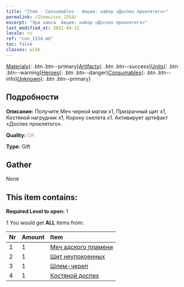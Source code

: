 ```yaml
---
title: "Item - Consumables - Акция: набор «Доспех проклятого»"
permalink: /Items/con_1554/
excerpt: "Эра хаоса  Акция: набор «Доспех проклятого»"
last_modified_at: 2021-04-11
locale: ru
ref: "con_1554.md"
toc: false
classes: wide
---
```

 [Materials](/ru/Items/){: .btn .btn--primary}[Artifacts](/ru/Items/Artifacts/){: .btn .btn--success}[Units](/ru/Items/Units/){: .btn .btn--warning}[Heroes](/ru/Items/Heroes/){: .btn .btn--danger}[Consumables](/ru/Items/Consumables/){: .btn .btn--info}[Unknown](/ru/Items/Unknown/){: .btn .btn--primary}

## Подробности
 **Описание:** Получите Меч черной магии x1, Призрачный щит x1, Костяной нагрудник x1, Корону скелета x1. Активирует артефакт «Доспех проклятого».

 **Quality:** <span style="color: #DA70D6">OK</span>

 **Type:** Gift

## Gather

  None

## This item contains:

 **Required Level to open:** 1

 1 You would get **ALL** items  from:

  | Nr | Amount |     Item    |
  |:---|:-------|:------------|
  | 1 | 1 | [Меч адского пламени](/ru/Items/art_121/) | 
  | 2 | 1 | [Щит неупокоенных](/ru/Items/art_122/) | 
  | 3 | 1 | [Шлем-череп](/ru/Items/art_123/) | 
  | 4 | 1 | [Костяной доспех](/ru/Items/art_124/) | 

